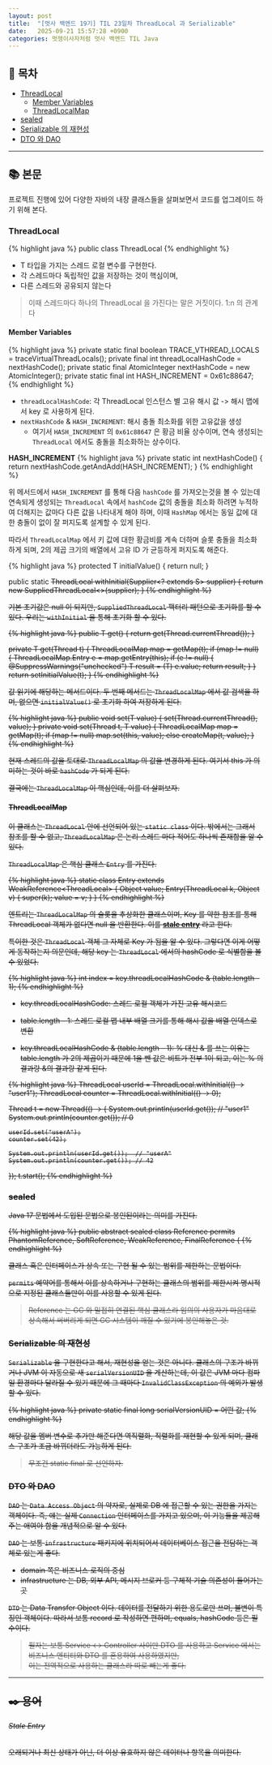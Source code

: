 ```yaml
---
layout: post
title:  "[멋사 백엔드 19기] TIL 23일차 ThreadLocal 과 Serializable"
date:   2025-09-21 15:57:28 +0900
categories: 멋쟁이사자처럼 멋사 백엔드 TIL Java
---
```


<!--more-->

## 📂 목차
- [ThreadLocal](#threadlocal)
    - [Member Variables](#member-variables)
    - [ThreadLocalMap](#threadlocalmap)
- [sealed](#sealed)
- [Serializable 의 재현성](#serializable-의-재현성)
- [DTO 와 DAO](#dto-와-dao)

---

## 📚 본문

프로젝트 진행에 있어 다양한 자바의 내장 클래스들을 살펴보면서 코드를 업그레이드 하기 위해 본다.

### ThreadLocal

{% highlight java %}
public class ThreadLocal<T>
{% endhighlight %}

- T 타입을 가지는 스레드 로컬 변수를 구현한다.
- 각 스레드마다 독립적인 값을 저장하는 것이 핵심이며,
- 다른 스레드와 공유되지 않는다

> 이때 스레드마다 하나의 ThreadLocal 을 가진다는 말은 거짓이다. 1:n 의 관계다

#### Member Variables

{% highlight java %}
private static final boolean TRACE_VTHREAD_LOCALS = traceVirtualThreadLocals();
private final int threadLocalHashCode = nextHashCode();
private static final AtomicInteger nextHashCode = new AtomicInteger();
private static final int HASH_INCREMENT = 0x61c88647;
{% endhighlight %}

- `threadLocalHashCode`: 각 ThreadLocal 인스턴스 별 고유 해시 값 -> 해시 맵에서 key 로 사용하게 된다.
- `nextHashCode` & `HASH_INCREMENT`: 해시 충돌 최소화를 위한 고유값을 생성
    - 여기서 `HASH_INCREMENT` 의 `0x61c88647` 은 황금 비율 상수이며, 연속 생성되는 `ThreadLocal` 에서도 충돌을 최소화하는 상수이다.

**HASH_INCREMENT**
{% highlight java %}
private static int nextHashCode() {
    return nextHashCode.getAndAdd(HASH_INCREMENT);
}
{% endhighlight %}

위 메서드에서 `HASH_INCREMENT` 를 통해 다음 `hashCode` 를 가져오는것을 볼 수 있는데 연속되게 생성되는 `ThreadLocal` 속에서 `hashCode` 값의 충돌을 최소화 하려면 누적하여 더해지는 값마다 다른 값을 나타내게 해야 하며, 이때 `HashMap` 에서는 동일 값에 대한 충돌이 없이 잘 퍼지도록 설계할 수 있게 된다.

따라서 `ThreadLocalMap` 에서 키 값에 대한 황금비를 계속 더하며 슬롯 충돌을 최소화하게 되며, 2의 제곱 크기의 배열에서 고유 ID 가 균등하게 퍼지도록 해준다.

{% highlight java %}
protected T initialValue() {
    return null;
}

public static <S> ThreadLocal<S> withInitial(Supplier<? extends S> supplier) {
    return new SuppliedThreadLocal<>(supplier);
}
{% endhighlight %}

기본 초기값은 null 이 되지만, `SuppliedThreadLocal` 팩터리 패턴으로 초기화를 할 수 있다. 우리는 `withInitial` 을 통해 초기화 할 수 있다.

{% highlight java %}
public T get() {
    return get(Thread.currentThread());
}

private T get(Thread t) {
    ThreadLocalMap map = getMap(t);
    if (map != null) {
        ThreadLocalMap.Entry e = map.getEntry(this);
        if (e != null) {
            @SuppressWarnings("unchecked")
            T result = (T) e.value;
            return result;
        }
    }
    return setInitialValue(t);
}
{% endhighlight %}

값 읽기에 해당하는 메서드이다. 두 번째 메서드는 `ThreadLocalMap` 에서 값 검색을 하며, 없으면 `initialValue()` 로 초기화 하여 저장하게 된다.

{% highlight java %}
public void set(T value) {
    set(Thread.currentThread(), value);
}
private void set(Thread t, T value) {
    ThreadLocalMap map = getMap(t);
    if (map != null) map.set(this, value);
    else createMap(t, value);
}
{% endhighlight %}

현재 스레드의 값을 토대로 `ThreadLocalMap` 의 값을 변경하게 된다. 여기서 this 가 의미하는 것이 바로 `hashCode` 가 되게 된다.

결국에는 `ThreadLocalMap` 이 핵심인데, 이를 더 살펴보자.

#### ThreadLocalMap

이 클래스는 `ThreadLocal` 안에 선언되어 있는 `static class` 이다. 밖에서는 그래서 참조를 할 수 없고, `ThreadLocalMap` 은 논리 스레드 마다 적어도 하나씩 존재함을 알 수 있다.

`ThreadLocalMap` 은 핵심 클래스 `Entry` 를 가진다. 

{% highlight java %}
static class Entry extends WeakReference<ThreadLocal<?>> {
    Object value;
    Entry(ThreadLocal<?> k, Object v) { super(k); value = v; }
}
{% endhighlight %}

엔트리는 `ThreadLocalMap` 의 슬롯을 추상화한 클래스이며, Key 를 약한 참조를 통해 ThreadLocal 객체가 없다면 null 을 반환한다. 이를 **[stale entry](#stale-entry)** 라고 한다.

특이한 것은 `ThreadLocal` 객체 그 자체로 Key 가 됨을 알 수 있다. 그렇다면 이게 어떻게 동작하는지 의문인데, 해당 key 는 `ThreadLocal` 에서의 hashCode 로 식별함을 볼 수 있었다.

{% highlight java %}
int index = key.threadLocalHashCode & (table.length - 1);
{% endhighlight %}

- key.threadLocalHashCode: 스레드 로컬 객체가 가진 고유 해시코드
- table.length - 1: 스레드 로컬 맵 내부 배열 크기를 통해 해시 값을 배열 인덱스로 변환

- key.threadLocalHashCode & (table.length - 1): % 대신 & 를 쓰는 이유는 table.length 가 2의 제곱이기 때문에 1을 뺀 값은 비트가 전부 1이 되고, 이는 % 의 결과랑 &의 결과랑 같게 된다.

{% highlight java %}
ThreadLocal<String> userId = ThreadLocal.withInitial(() -> "user1");
ThreadLocal<Integer> counter = ThreadLocal.withInitial(() -> 0);

Thread t = new Thread(() -> {
    System.out.println(userId.get());  // "user1"
    System.out.println(counter.get()); // 0

    userId.set("userA");
    counter.set(42);

    System.out.println(userId.get());  // "userA"
    System.out.println(counter.get()); // 42
});
t.start();
{% endhighlight %}

### sealed

Java 17 문법에서 도입된 문법으로 봉인된이라는 의미를 가진다.

{% highlight java %}
public abstract sealed class Reference<T>
    permits PhantomReference, SoftReference, WeakReference, FinalReference {
{% endhighlight %}

클래스 혹은 인터페이스가 상속 또는 구현 될 수 있는 범위를 제한하는 문법이다.

`permits` 예약어를 통해서 이를 상속하거나 구현하는 클래스의 범위를 제한시켜 명시적으로 지정된 클래스들만이 이를 사용할 수 있게 된다.

> Reference<T> 는 GC 와 밀접히 연결된 핵심 클래스라 임의의 사용자가 마음대로 상속해서 써버리게 되면 GC 시스템이 깨질 수 있기에 봉인해놓은 것.

### Serializable 의 재현성

`Serializable` 을 구현한다고 해서, 재현성을 얻는 것은 아니다. 클래스의 구조가 바뀌거나 JVM 이 자동으로 새 `serialVersionUID` 을 계산하는데, 이 값은 JVM 마다 컴파일 환경마다 달라질 수 있기 때문에 그 때마다 `InvalidClassException` 의 예외가 발생할 수 있다.

{% highlight java %}
private static final long serialVersionUID = 어떤 값;
{% endhighlight %}

해당 값을 멤버 변수로 추가만 해준다면 역직렬화, 직렬화를 재현할 수 있게 되며, 클래스 구조가 조금 바뀌더라도 가능하게 된다.

> 무조건 static final 로 선언하자.

### DTO 와 DAO

`DAO` 는 `Data Access Object` 의 약자로, 실제로 DB 에 접근할 수 있는 권한을 가지는 객체이다. 즉, 얘는 실제 `Connection` 인터페이스를 가지고 있으며, 이 기능들을 제공해주는 애여야 함을 개념적으로 알 수 있다.

`DAO` 는 보통 `infrastructure` 패키지에 위치되어서 데이터베이스 접근을 전담하는 객체로 있는게 좋다.

- domain 쪽은 비즈니스 로직의 중심
- infrastructure 는 DB, 외부 API, 메시지 브로커 등 구체적 기술 의존성이 들어가는 곳

`DTO` 는 Data Transfer Object 이다. 데이터를 전달하기 위한 용도로만 쓰며, 불변이 특징인 객체이다. 따라서 보통 record 로 작성하면 편하며, equals, hashCode 등은 필수이다.

> 필자는 보통 Service <-> Controller 사이만 DTO 를 사용하고 Service 에서는 비즈니스 엔티티와 DTO 를 혼용하여 사용하였지만,  
이는 전역적으로 사용하는 클래스라 따로 빼는게 좋다.

---

## ✒️ 용어

###### Stale Entry

오래되거나 최신 상태가 아닌, 더 이상 유효하지 않은 데이터나 항목을 의미한다.
